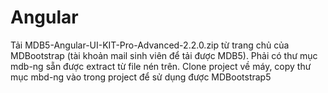 # Angular

Tải MDB5-Angular-UI-KIT-Pro-Advanced-2.2.0.zip từ trang chủ của MDBootstrap (tài khoản mail sinh viên để tải được MDB5).
Phải có thư mục mdb-ng sẵn được extract từ file nén trên.
Clone project về máy, copy thư mục mbd-ng vào trong project để sử dụng được MDBootstrap5
